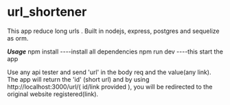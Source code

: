 # url_shortener
This app  reduce long urls . Built in nodejs, express, postgres and sequelize as orm. 

***Usage***
npm install   ----install all dependencies
npm run dev   ----this start the app

Use any api tester and send  'url' in the body req and the value(any link). The app will return the 'id' (short url) and by using http://localhost:3000/url/( id/link provided ), you will be redirected to the original website registered(link).
